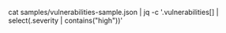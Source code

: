 cat samples/vulnerabilities-sample.json | jq -c '.vulnerabilities[] | select(.severity | contains("high"))'

